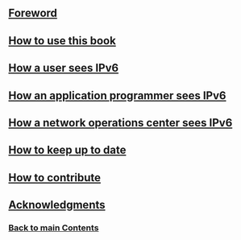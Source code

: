 ## [Foreword](Foreword.md)

## [How to use this book](How%20to%20use%20this%20book.md)

## [How a user sees IPv6](How%20a%20user%20sees%20IPv6.md)

## [How an application programmer sees IPv6](How%20an%20application%20programmer%20sees%20IPv6.md)

## [How a network operations center sees IPv6](How%20a%20network%20operations%20center%20sees%20IPv6.md)

## [How to keep up to date](How%20to%20keep%20up%20to%20date.md)

## [How to contribute](How%20to%20contribute.md)

## [Acknowledgments](Acknowledgments.md)

### [<ins>Back to main Contents</ins>](../Contents.md)
